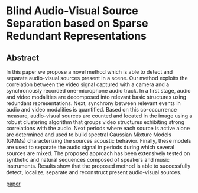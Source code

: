 # Blind Audio-Visual Source Separation based on Sparse Redundant Representations



## Abstract

In this paper we propose a novel method which is able to detect and separate audio-visual sources present in a scene. Our method exploits the correlation between the video signal captured with a camera and a synchronously recorded one-microphone audio track. In a first stage, audio and video modalities are decomposed into relevant basic structures using redundant representations. Next, synchrony between relevant events in audio and video modalities is quantified. Based on this co-occurrence measure, audio-visual sources are counted and located in the image using a robust clustering algorithm that groups video structures exhibiting strong correlations with the audio. Next periods where each source is active alone are determined and used to build spectral Gaussian Mixture Models (GMMs) characterizing the sources acoustic behavior. Finally, these models are used to separate the audio signal in periods during which several sources are mixed. The proposed approach has been extensively tested on synthetic and natural sequences composed of speakers and music instruments. Results show that the proposed method is able to successfully detect, localize, separate and reconstruct present audio-visual sources.



[paper](https://www.researchgate.net/profile/Gianluca-Monaci-2/publication/224138683_Blind_Audiovisual_Source_Separation_Based_on_Sparse_Redundant_Representations/links/5c1a394c299bf12be38aa3ea/Blind-Audiovisual-Source-Separation-Based-on-Sparse-Redundant-Representations.pdf)

